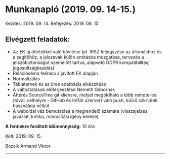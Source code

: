 # Munkanapló (2019. 09. 14-15.)

Kezdés: 2019. 09. 14.
Befejezés: 2019. 09. 15.

## Elvégzett feladatok:
 
* Az EK új ötletekkel való bővítése (pl. IRSZ feljegyzése  az állomáshoz és a segitőhöz, a jelszavak külön entitásba mozgatása, tervezés a jelszóbiztonságot szemelőtt tartva, alapvető GDPR kompatibilitás, jogosultságkezelés)
* Relációséma felírása a javított EK alapján
* Normalizálás
* Táblatervek és az üres adatbázis elkészítése
* A változtatások előterjesztése Németh Gábornak
* Áttérés SourceTree git kliensre, melyel megoldható a több remote-ba (távoli célhelyre - GitHub és InfGit szerver) való push, külső szkriptek használata nélkül  
* A weboldal váz bemutatása a megrendelő számára (visszajelzés, javaslat, kritika, módosítási igény kérése)

**A fentiekre fordított időmennyiség:** 10 óra

*Kelt:* 2019. 09. 15.  

Bozsik Armand Viktor

---